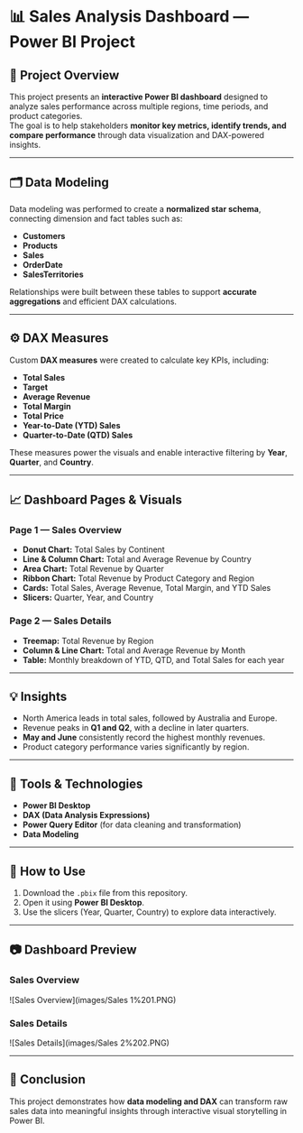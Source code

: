 # 📊 Sales Analysis Dashboard — Power BI Project

## 🧠 Project Overview
This project presents an **interactive Power BI dashboard** designed to analyze sales performance across multiple regions, time periods, and product categories.  
The goal is to help stakeholders **monitor key metrics, identify trends, and compare performance** through data visualization and DAX-powered insights.

---

## 🗂️ Data Modeling
Data modeling was performed to create a **normalized star schema**, connecting dimension and fact tables such as:
- **Customers**
- **Products**
- **Sales**
- **OrderDate**
- **SalesTerritories**

Relationships were built between these tables to support **accurate aggregations** and efficient DAX calculations.

---

## ⚙️ DAX Measures
Custom **DAX measures** were created to calculate key KPIs, including:
- **Total Sales**
- **Target**
- **Average Revenue**
- **Total Margin**
- **Total Price**
- **Year-to-Date (YTD) Sales**
- **Quarter-to-Date (QTD) Sales**

These measures power the visuals and enable interactive filtering by **Year**, **Quarter**, and **Country**.

---

## 📈 Dashboard Pages & Visuals

### **Page 1 — Sales Overview**
- **Donut Chart:** Total Sales by Continent  
- **Line & Column Chart:** Total and Average Revenue by Country  
- **Area Chart:** Total Revenue by Quarter  
- **Ribbon Chart:** Total Revenue by Product Category and Region  
- **Cards:** Total Sales, Average Revenue, Total Margin, and YTD Sales  
- **Slicers:** Quarter, Year, and Country  

### **Page 2 — Sales Details**
- **Treemap:** Total Revenue by Region  
- **Column & Line Chart:** Total and Average Revenue by Month  
- **Table:** Monthly breakdown of YTD, QTD, and Total Sales for each year  

---

## 💡 Insights
- North America leads in total sales, followed by Australia and Europe.  
- Revenue peaks in **Q1 and Q2**, with a decline in later quarters.  
- **May and June** consistently record the highest monthly revenues.  
- Product category performance varies significantly by region.

---

## 🧰 Tools & Technologies
- **Power BI Desktop**
- **DAX (Data Analysis Expressions)**
- **Power Query Editor** (for data cleaning and transformation)
- **Data Modeling**

---

## 🚀 How to Use
1. Download the `.pbix` file from this repository.  
2. Open it using **Power BI Desktop**.  
3. Use the slicers (Year, Quarter, Country) to explore data interactively.  

---

## 📷 Dashboard Preview

### **Sales Overview**
![Sales Overview](images/Sales 1%201.PNG)

### **Sales Details**
![Sales Details](images/Sales 2%202.PNG)

---

## 🏁 Conclusion
This project demonstrates how **data modeling and DAX** can transform raw sales data into meaningful insights through interactive visual storytelling in Power BI.

